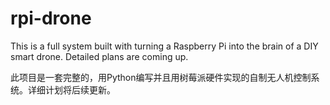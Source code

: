 # rpi-drone

This is a full system built with turning a Raspberry Pi into the brain of a DIY smart drone. Detailed plans are coming up.

此项目是一套完整的，用Python编写并且用树莓派硬件实现的自制无人机控制系统。详细计划将后续更新。
